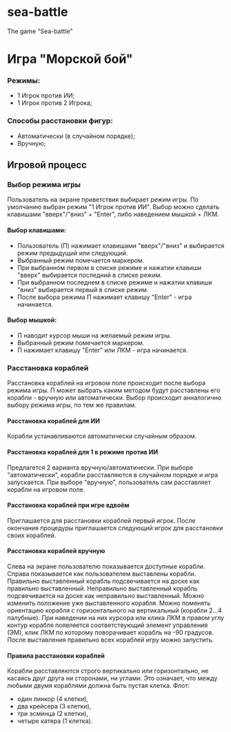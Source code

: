 # sea-battle
The game "Sea-battle"

# Игра "Морской бой"

### Режимы:
* 1 Игрок против ИИ;
* 1 Игрок против 2 Игрока;

### Способы расстановки фигур:
* Автоматически (в случайном порядке);
* Вручную;

## Игровой процесс

### Выбор режима игры
Пользователь на экране приветствия выбирает режим игры.
По умолчанию выбран режим "1 Игрок против ИИ".
Выбор можно сделать клавишами "вверх"/"вниз" + "Enter", либо наведением мышкой + ЛКМ.

#### Выбор клавишами:
* Пользователь (П) нажимает клавишами "вверх"/"вниз" и выбирается режим предыдущий или следующий.
* Выбранный режим помечается маркером.
* При выбранном первом в списке режиме и нажатии клавиши "вверх" выбирается последний в списке режим.
* При выбранном последнем в списке режиме и нажатии клавиши "вниз" выбирается первый в списке режим.
* После выбора режима П нажимает клавишу "Enter" - игра начинается.

#### Выбор мышкой:
* П наводит курсор мыши на желаемый режим игры.
* Выбранный режим помечается маркером.
* П нажимает клавишу "Enter" или ЛКМ - игра начинается.

### Расстановка кораблей
Расстановка кораблей на игровом поле происходит после выбора режима игры.
П может выбрать каким методом будут расставлены его корабли - вручную или автоматически.
Выбор происходит анналогично выбору режима игры, по тем же правилам.

#### Расстановка кораблей для ИИ
Корабли устанавливаются автоматически случайным образом.

#### Расстановка кораблей для 1 в режиме против ИИ
Предлагется 2 варианта вручную/автоматически.
При выборе "автоматически", корабли расставляются в случайном порядке и игра запускается.
При выборе "вручную", пользователь сам расставляет корабли на игровом поле.

#### Расстановка кораблей при игре вдвоём
Приглашается для расстановки кораблей первый игрок.
После окончания процедуры приглашается следующий игрок для расстановки своих кораблей.

#### Расстановка кораблей вручную
Слева на экране пользователю показывается доступные корабли.
Справа показывается как пользователем выставлены корабли.
Правильно выставленный корабль подсвечивается на доске как правильно выставленный.
Неправильно выставленный корабль подсвечивается на доске как неправильно выставленный.
Можно изменить положение уже выставленного корабля.
Можно поменять ориентацию корабля с горизонтального на вертикальный (корабли 2...4 палубные).
При наведении на них курсора или клика ЛКМ в правом углу контур корабля появляется соответствующий элемент управления (ЭМ), клик ЛКМ по которому поворачивает корабль на -90 градусов.
После выставления правильно всех кораблей игру можно запустить.

#### Правила расстановки кораблей
Корабли расставляются строго вертикально или горизонтально, не касаясь друг друга ни сторонами, ни углами. Это означает, что между любыми двумя кораблями должна быть пустая клетка.
Флот: 
* один линкор (4 клетки),
* два крейсера (3 клетки),
* три эсминца (2 клетки),
* четыре катера (1 клетка). 
